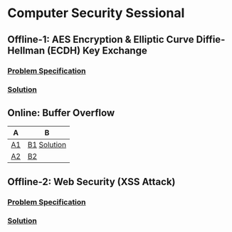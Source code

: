 # Computer Security Sessional

## Offline-1: AES Encryption & Elliptic Curve Diffie-Hellman (ECDH) Key Exchange

### [Problem Specification](./Offline-1/CSE-406--assignment-01.pdf)
### [Solution](./Offline-1/1905088/)


## Online: Buffer Overflow


| A  | B  |
|----|----|
| [A1](./Online-1/Buffer-Overflow-Online-A1/) | [B1](./Online-1/Buffer-Overflow-Online-B1/) [Solution](./Online-1/Buffer-Overflow-Online-B1/1905088.py) |
| [A2](./Online-1/Buffer-Overflow-Online-A2/) | [B2](./Online-1/Buffer-Overflow-Online-B2/) |


## Offline-2: Web Security (XSS Attack)

### [Problem Specification](./Offline-2/Assignment_2_Web_Security/)
### [Solution](./Offline-2/1905088/)